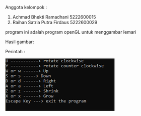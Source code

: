 Anggota kelompok :
1. Achmad Bhekti Ramadhani 5222600015
2. Raihan Satria Putra Firdaus 5222600029

program ini adalah program openGL untuk menggambar lemari 

Hasil gambar:


   
Perintah :

   ![Perintah](Command.png)
